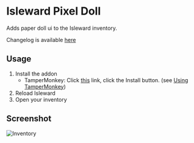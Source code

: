 # Isleward Pixel Doll
Adds paper doll ui to the Isleward inventory.

Changelog is available [here](changelog.md)

## Usage
1. Install the addon
    * TamperMonkey: Click [this](https://raw.githubusercontent.com/silencesys/Pixel-doll-ui/master/Isleward-PixelDoll.user.js) link, click the Install button. (see [Using TamperMonkey](http://isleward.wikia.com/wiki/Loading_Addons_using_TamperMonkey))
2. Reload Isleward
3. Open your inventory

## Screenshot
![Inventory](https://raw.githubusercontent.com/silencesys/Pixel-doll-ui/master/screenshot.gif)
